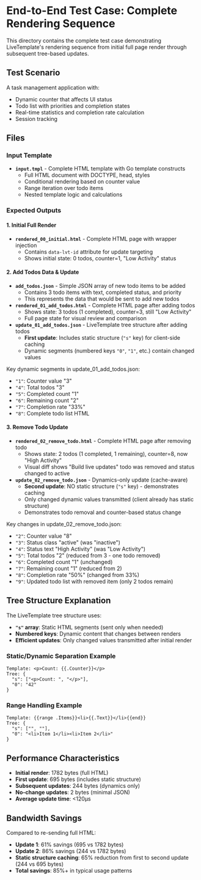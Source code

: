 # End-to-End Test Case: Complete Rendering Sequence

This directory contains the complete test case demonstrating LiveTemplate's rendering sequence from initial full page render through subsequent tree-based updates.

## Test Scenario

A task management application with:
- Dynamic counter that affects UI status
- Todo list with priorities and completion states  
- Real-time statistics and completion rate calculation
- Session tracking

## Files

### Input Template
- **`input.tmpl`** - Complete HTML template with Go template constructs
  - Full HTML document with DOCTYPE, head, styles
  - Conditional rendering based on counter value
  - Range iteration over todo items
  - Nested template logic and calculations

### Expected Outputs

#### 1. Initial Full Render
- **`rendered_00_initial.html`** - Complete HTML page with wrapper injection
  - Contains `data-lvt-id` attribute for update targeting
  - Shows initial state: 0 todos, counter=1, "Low Activity" status

#### 2. Add Todos Data & Update
- **`add_todos.json`** - Simple JSON array of new todo items to be added
  - Contains 3 todo items with text, completed status, and priority
  - This represents the data that would be sent to add new todos
- **`rendered_01_add_todos.html`** - Complete HTML page after adding todos
  - Shows state: 3 todos (1 completed), counter=3, still "Low Activity"
  - Full page state for visual review and comparison
- **`update_01_add_todos.json`** - LiveTemplate tree structure after adding todos
  - **First update**: Includes static structure (`"s"` key) for client-side caching
  - Dynamic segments (numbered keys `"0"`, `"1"`, etc.) contain changed values

Key dynamic segments in update_01_add_todos.json:
- `"1"`: Counter value "3"
- `"4"`: Total todos "3"  
- `"5"`: Completed count "1"
- `"6"`: Remaining count "2"
- `"7"`: Completion rate "33%"
- `"8"`: Complete todo list HTML

#### 3. Remove Todo Update
- **`rendered_02_remove_todo.html`** - Complete HTML page after removing todo
  - Shows state: 2 todos (1 completed, 1 remaining), counter=8, now "High Activity"
  - Visual diff shows "Build live updates" todo was removed and status changed to active
- **`update_02_remove_todo.json`** - Dynamics-only update (cache-aware)
  - **Second update**: NO static structure (`"s"` key) - demonstrates caching
  - Only changed dynamic values transmitted (client already has static structure)
  - Demonstrates todo removal and counter-based status change

Key changes in update_02_remove_todo.json:
- `"2"`: Counter value "8" 
- `"3"`: Status class "active" (was "inactive")
- `"4"`: Status text "High Activity" (was "Low Activity")
- `"5"`: Total todos "2" (reduced from 3 - one todo removed)
- `"6"`: Completed count "1" (unchanged)
- `"7"`: Remaining count "1" (reduced from 2)  
- `"8"`: Completion rate "50%" (changed from 33%)
- `"9"`: Updated todo list with removed item (only 2 todos remain)

## Tree Structure Explanation

The LiveTemplate tree structure uses:
- **`"s"` array**: Static HTML segments (sent only when needed)
- **Numbered keys**: Dynamic content that changes between renders
- **Efficient updates**: Only changed values transmitted after initial render

### Static/Dynamic Separation Example
```
Template: <p>Count: {{.Counter}}</p>
Tree: {
  "s": ["<p>Count: ", "</p>"],
  "0": "42"
}
```

### Range Handling Example  
```
Template: {{range .Items}}<li>{{.Text}}</li>{{end}}
Tree: {
  "s": ["", ""],
  "0": "<li>Item 1</li><li>Item 2</li>"
}
```

## Performance Characteristics

- **Initial render**: 1782 bytes (full HTML)
- **First update**: 695 bytes (includes static structure)
- **Subsequent updates**: 244 bytes (dynamics only) 
- **No-change updates**: 2 bytes (minimal JSON)
- **Average update time**: <120μs

## Bandwidth Savings

Compared to re-sending full HTML:
- **Update 1**: 61% savings (695 vs 1782 bytes)
- **Update 2**: 86% savings (244 vs 1782 bytes)
- **Static structure caching**: 65% reduction from first to second update (244 vs 695 bytes)
- **Total savings**: 85%+ in typical usage patterns